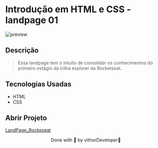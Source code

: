
# Introdução em HTML e CSS - landpage 01

![preview](https://user-images.githubusercontent.com/116108525/203446783-2195c385-9bd7-4b5f-a48f-2c044c354518.png)
## Descrição

 > Essa landpage tem o intuito de consolidar os conhecimentos do primeiro estágio da trilha explorer da Rocketseat.

## Tecnologias Usadas 

* HTML
* CSS
## Abrir Projeto

<a href="land-page-01.vercel.app" target="_blank">LandPage_Rockeseat</a>

<p align="center">Done with 💜 by vithorDeveloper👋</p>
